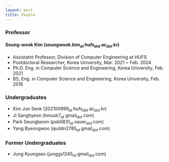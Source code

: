 ```yaml
---
layout: post
title: People
---
```


<!--
This is comment
-->

<!--
Always check singular or plural according to the number of people
-->

### Professor

#### Seung-wook Kim (seungwook.kim<sub><i>at </i></sub>hufs<sub><i>dot </i></sub>ac<sub><i>dot </i></sub>kr) 
 * Assistatnt Professor, Division of Computer Engineering at HUFS
 * Postdoctoral Researcher, Korea University, Mar. 2021 ~ Feb. 2024
 * Ph.D. Eng. in Computer Science and Engineering, Korea University, Feb. 2021
 * BS, Eng. in Computer Science and Engineering, Korea University, Feb. 2016

### Undergraduates

 * Kim Jun Seok (202100999<sub><i>at </i></sub>hufs<sub><i>dot </i></sub>ac<sub><i>dot </i></sub>kr) 
 * Ji Sanghyeon (hmusk7<sub><i>at </i></sub>gmail<sub><i>dot </i></sub>com) 
 * Park Seungbeom (psb0831<sub><i>at </i></sub>naver<sub><i>dot </i></sub>com)
 * Yang Byeongwoo (quddn2785<sub><i>at </i></sub>gmail<sub><i>dot </i></sub>com) 

### Former Undergraduates
 
 * Jung Kyungseo (junggs1245<sub><i>at </i></sub>gmail<sub><i>dot </i></sub>com) 


